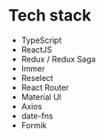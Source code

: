 # Tech stack

- TypeScript
- ReactJS
- Redux / Redux Saga
- Immer
- Reselect
- React Router
- Material UI
- Axios
- date-fns
- Formik
